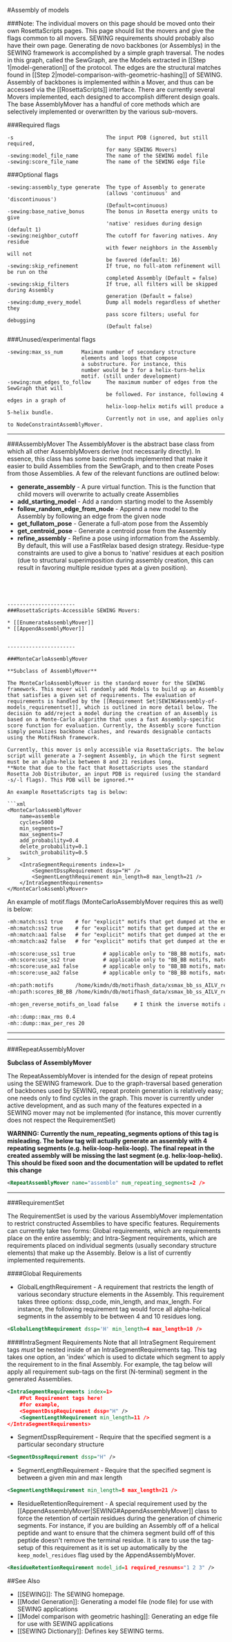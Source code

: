 #Assembly of models


###Note: The individual movers on this page should be moved onto their own RosettaScripts pages. This page should list the movers and give the flags common to all movers. SEWING requirements should probably also have their own page.
Generating de novo backbones (or Assemblys) in the SEWING framework is accomplished by a simple graph traversal. The nodes in this graph, called the SewGraph, are the Models extracted in [[Step 1|model-generation]] of the protocol. The edges are the structural matches found in [[Step 2|model-comparison-with-geometric-hashing]] of SEWING.
Assembly of backbones is implemented within a Mover, and thus can be accessed via the [[RosettaScripts]] interface. There are currently several Movers implemented, each designed to accomplish different design goals. The base AssemblyMover has a handful of core methods which are selectively implemented or overwritten by the various sub-movers.

###Required flags
```
-s                              The input PDB (ignored, but still required,
                                for many SEWING Movers)
-sewing:model_file_name         The name of the SEWING model file
-sewing:score_file_name         The name of the SEWING edge file

```
###Optional flags

```
-sewing:assembly_type generate  The type of Assembly to generate 
                                (allows 'continuous' and 'discontinuous')
                                (Default=continuous)
-sewing:base_native_bonus       The bonus in Rosetta energy units to give 
                                'native' residues during design (default 1)
-sewing:neighbor_cutoff         The cutoff for favoring natives. Any residue
                                with fewer neighbors in the Assembly will not
                                be favored (default: 16)
-sewing:skip_refinement         If true, no full-atom refinement will be run on the 
                                completed Assembly (Default = false)
-sewing:skip_filters            If true, all filters will be skipped during Assembly 
                                generation (Default = false)
-sewing:dump_every_model        Dump all models regardless of whether they
                                pass score filters; useful for debugging
                                (Default false)
```
###Unused/experimental flags
```
-sewing:max_ss_num      Maximum number of secondary structure 
                        elements and loops that compose
                        a substructure. For instance, this
                        number would be 3 for a helix-turn-helix
                        motif. (still under development)
-sewing:num_edges_to_follow     The maximum number of edges from the SewGraph that will
                                be followed. For instance, following 4 edges in a graph of 
                                helix-loop-helix motifs will produce a 5-helix bundle.
                                Currently not in use, and applies only to NodeConstraintAssemblyMover.
```
----------------------

###AssemblyMover
The AssemblyMover is the abstract base class from which all other AssemblyMovers derive (not necessarily directly). In essence, this class has some basic methods implemented that make it easier to build Assemblies from the SewGraph, and to then create Poses from those Assemblies. A few of the relevant functions are outlined below:

* **generate_assembly** - A pure virtual function. This is the function that child movers will overwrite to actually create Assemblies
* **add_starting_model** - Add a random starting model to the Assembly
* **follow_random_edge_from_node** - Append a new model to the Assembly by following an edge from the given node
* **get_fullatom_pose** - Generate a full-atom pose from the Assembly
* **get_centroid_pose** - Generate a centroid pose from the Assembly
* **refine_assembly** - Refine a pose using information from the Assembly. By default, this will use a FastRelax based design strategy. Residue-type constraints are used to give a bonus to 'native' residues at each position (due to structural superimposition during assembly creation, this can result in favoring multiple residue types at a given position).



```




----------------------
###RosettaScripts-Accessible SEWING Movers:

* [[EnumerateAssemblyMover]]
* [[AppendAssemblyMover]]


----------------------

###MonteCarloAssemblyMover

**Subclass of AssemblyMover**

The MonteCarloAssemblyMover is the standard mover for the SEWING framework. This mover will randomly add Models to build up an Assembly that satisfies a given set of requirements. The evaluation of requirements is handled by the [[Requirement Set|SEWING#assembly-of-models_requirementset]], which is outlined in more detail below. The decision to add/reject a model during the creation of an Assembly is based on a Monte-Carlo algorithm that uses a fast Assembly-specific score function for evaluation. Currently, the Assembly score function simply penalizes backbone clashes, and rewards designable contacts using the MotifHash framework.

Currently, this mover is only accessible via RosettaScripts. The below script will generate a 7-segment Assembly, in which the first segment must be an alpha-helix between 8 and 21 residues long.
**Note that due to the fact that RosettaScripts uses the standard Rosetta Job Distributor, an input PDB is required (using the standard -s/-l flags). This PDB will be ignored.** 

An example RosettaScripts tag is below:

```xml
<MonteCarloAssemblyMover
    name=assemble
    cycles=5000
    min_segments=7
    max_segments=7
    add_probability=0.4
    delete_probability=0.1
    switch_probability=0.5
>
    <IntraSegmentRequirements index=1>
        <SegmentDsspRequirement dssp="H" />
        <SegmentLengthRequirement min_length=8 max_length=21 />
    </IntraSegmentRequirements>
</MonteCarloAssemblyMover>
```


An example of motif.flags (MonteCarloAssemblyMover requires this as well) is below:

```xml
-mh:match:ss1 true    # for "explicit" motifs that get dumped at the end, match target SS
-mh:match:ss2 true    # for "explicit" motifs that get dumped at the end, match binder SS
-mh:match:aa1 false   # for "explicit" motifs that get dumped at the end, match target AA
-mh:match:aa2 false   # for "explicit" motifs that get dumped at the end, match binder AA

-mh:score:use_ss1 true         # applicable only to "BB_BB motifs, match secondary structure on first (target) res"
-mh:score:use_ss2 true         # applicable only to "BB_BB motifs, match secondary structure on second (binder) res"
-mh:score:use_aa1 false        # applicable only to "BB_BB motifs, match AA identity on first (target) res"
-mh:score:use_aa2 false        # applicable only to "BB_BB motifs, match AA identity on second (binder) res"

-mh:path:motifs       /home/kimdn/db/motifhash_data/xsmax_bb_ss_AILV_resl0.8_msc0.3/xsmax_bb_ss_AILV_resl0.8_msc0.3.rpm.bin.gz
-mh:path:scores_BB_BB /home/kimdn/db/motifhash_data/xsmax_bb_ss_AILV_resl0.8_msc0.3/xsmax_bb_ss_AILV_resl0.8_msc0.3

-mh:gen_reverse_motifs_on_load false     # I think the inverse motifs are already in the datafiles

-mh::dump::max_rms 0.4
-mh::dump::max_per_res 20
```


----------------------

----------------------


###RepeatAssemblyMover

**Subclass of AssemblyMover**

The RepeatAssemblyMover is intended for the design of repeat proteins using the SEWING framework. Due to the graph-traversal based generation of backbones used by SEWING, repeat protein generation is relatively easy; one needs only to find cycles in the graph. This mover is currently under active development, and as such many of the features expected in a SEWING mover may not be implemented (for instance, this mover currently does not respect the RequirementSet)


**WARNING: Currently the num_repeating_segments options of this tag is misleading. The below tag will actually generate an assembly with 4 repeating segments (e.g. helix-loop-helix-loop). The final repeat in the created assembly will be missing the last segment (e.g. helix-loop-helix). This should be fixed soon and the documentation will be updated to reflet this change**
```xml
<RepeatAssemblyMover name="assemble" num_repeating_segments=2 />
```

----------------------

###RequirementSet

The RequirementSet is used by the various AssemblyMover implementation to restrict constructed Assemblies to have specific features. Requirements can currently take two forms: Global requirements, which are requirements place on the entire assembly; and Intra-Segment requirements, which are requirements placed on individual segments (usually secondary structure elements) that make up the Assembly. Below is a list of currently implemented requirements.

####Global Requirements
* GlobalLengthRequirement - A requirement that restricts the length of various secondary structure elements in the Assembly. This requirement takes three options: dssp_code, min_length, and max_length. For instance, the following requirement tag would force all alpha-helical segments in the assembly to be between 4 and 10 residues long.

```xml
<GlobalLengthRequirement dssp='H' min_length=4 max_length=10 />
```

####IntraSegment Requirements
Note that all IntraSegment Requirement tags *must* be nested inside of an IntraSegmentRequirements tag. This tag takes one option, an 'index' which is used to dictate which segment to apply the requirement to in the final Assembly. For example, the tag below will apply all requirement sub-tags on the first (N-terminal) segment in the generated Assemblies.

```xml
<IntraSegmentRequirements index=1>
    #Put Requirement tags here!
    #for example,
    <SegmentDsspRequirement dssp="H" />
    <SegmentLengthRequirement min_length=11 />
</IntraSegmentRequirements>
```

* SegmentDsspRequirement - Require that the specified segment is a particular secondary structure

```xml
<SegmentDsspRequirement dssp="H" />
```

* SegmentLengthRequirement - Require that the specified segment is between a given min and max length

```xml
<SegmentLengthRequirement min_length=8 max_length=21 />
```
 
* ResidueRetentionRequirement - A special requirement used by the [[AppendAssemblyMover|SEWING#AppendAssemblyMover]] class to force the retention of certain residues during the generation of chimeric segments. For instance, if you are building an Assembly off of a helical peptide and want to ensure that the chimera segment build off of this peptide doesn't remove the terminal residue. It is rare to use the tag-setup of this requirement as it is set up automatically by the `keep_model_residues` flag used by the AppendAssemblyMover.

```xml
<ResidueRetentionRequirement model_id=1 required_resnums="1 2 3" />
```

##See Also
* [[SEWING]]: The SEWING homepage.
* [[Model Generation]]: Generating a model file (node file) for use with SEWING applications
* [[Model comparison with geometric hashing]]: Generating an edge file for use with SEWING applications
* [[SEWING Dictionary]]: Defines key SEWING terms.
